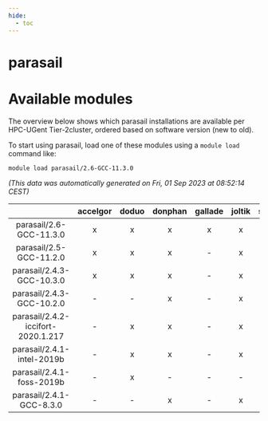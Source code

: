 ```yaml
---
hide:
  - toc
---
```


parasail
========

# Available modules


The overview below shows which parasail installations are available per HPC-UGent Tier-2cluster, ordered based on software version (new to old).

To start using parasail, load one of these modules using a `module load` command like:

```shell
module load parasail/2.6-GCC-11.3.0
```

*(This data was automatically generated on Fri, 01 Sep 2023 at 08:52:14 CEST)*  

| |accelgor|doduo|donphan|gallade|joltik|skitty|swalot|victini|
| :---: | :---: | :---: | :---: | :---: | :---: | :---: | :---: | :---: |
|parasail/2.6-GCC-11.3.0|x|x|x|x|x|x|x|x|
|parasail/2.5-GCC-11.2.0|x|x|x|-|x|x|x|x|
|parasail/2.4.3-GCC-10.3.0|x|x|x|-|x|x|x|x|
|parasail/2.4.3-GCC-10.2.0|-|-|x|-|x|-|-|-|
|parasail/2.4.2-iccifort-2020.1.217|-|x|x|-|x|x|x|x|
|parasail/2.4.1-intel-2019b|-|x|x|-|x|x|-|x|
|parasail/2.4.1-foss-2019b|-|x|-|-|-|-|-|-|
|parasail/2.4.1-GCC-8.3.0|-|-|x|-|x|x|x|x|
